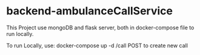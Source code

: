 # backend-ambulanceCallService
This Project use mongoDB and flask server, both in docker-compose file to run locally.

To run Locally, use: docker-compose up -d
/call POST to create new call
